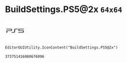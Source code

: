 # BuildSettings.PS5@2x `64x64`
<img src="/img/BuildSettings.PS5@2x.png" width=64 height=64>

``` CSharp
EditorGUIUtility.IconContent("BuildSettings.PS5@2x")
```
```
373751416080676096
```
